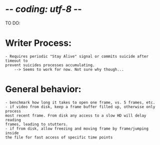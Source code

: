 # -*- coding: utf-8 -*-

TO DO:

Writer Process:
===============

    - Requires periodic "Stay Alive" signal or commits suicide after timeout to
    prevent suicides processes accumulating.
        --> Seems to work for now. Not sure why though...

General behavior:
=================

    - benchmark how long it takes to open one frame, vs. 5 frames, etc.
    - if video from disk, keep a frame buffer filled up, otherwise only process
    most recent frame. From disk any access to a slow HD will delay reading
    frames, leading to stutters.
    - if from disk, allow freezing and moving frame by frame/jumping inside
    the file for fast access of specific time points
